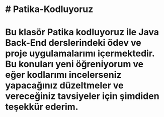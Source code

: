 # # Patika-Kodluyoruz

# Bu klasör Patika kodluyoruz ile Java Back-End derslerindeki ödev ve proje uygulamalarımı içermektedir. Bu konuları yeni öğreniyorum ve eğer kodlarımı incelerseniz yapacağınız düzeltmeler ve vereceğiniz tavsiyeler için şimdiden teşekkür ederim.
